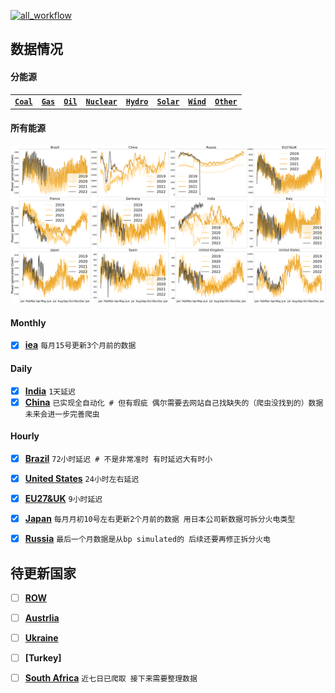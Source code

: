 [![all_workflow](https://github.com/KowComical/GlobalPowerUpdate-Kow/actions/workflows/all_workflow.yml/badge.svg?branch=master)](https://github.com/KowComical/GlobalPowerUpdate-Kow/actions/workflows/all_workflow.yml)


## 数据情况
#### 分能源
|||||||||
|:-:|:-:|:-:|:-:|:-:|:-:|:-:|:-:|
|**[`Coal`](./image/Coal_generation_for_all_country.svg)**|**[`Gas`](./image/Gas_generation_for_all_country.svg)**|**[`Oil`](./image/Oil_generation_for_all_country.svg)**|**[`Nuclear`](./image/Nuclear_generation_for_all_country.svg)**|**[`Hydro`](./image/Hydro_generation_for_all_country.svg)**|**[`Solar`](./image/Solar_generation_for_all_country.svg)**|**[`Wind`](./image/Wind_generation_for_all_country.svg)**|**[`Other`](./image/Other_generation_for_all_country.svg)**|


#### 所有能源
![](./image/Power_generation_for_all_country.svg)




#### Monthly
- [x] **[iea](./data/#global_rf/iea)** `每月15号更新3个月前的数据`
#### Daily
- [x] **[India](./data/asia/india)** `1天延迟`
- [x] **[China](./data/asia/china)** `已实现全自动化 # 但有瑕疵 偶尔需要去网站自己找缺失的（爬虫没找到的）数据 未来会进一步完善爬虫`
#### Hourly
- [x] **[Brazil](./data/s_america/brazil)** `72小时延迟 # 不是非常准时 有时延迟大有时小`
- [x] **[United States](./data/n_america/us)** `24小时左右延迟`
- [x] **[EU27&UK](./data/europe/eu27_uk)** `9小时延迟`
- [x] **[Japan](./data/asia/japan)** `每月月初10号左右更新2个月前的数据 用日本公司新数据可拆分火电类型`
- [x] **[Russia](./data/europe/russia)** `最后一个月数据是从bp simulated的 后续还要再修正拆分火电`



## 待更新国家
- [ ] **[ROW](https://github.com/KowComical/GlobalPowerUpdate-Kow/issues/11)** 
- [ ] **[Austrlia](https://github.com/KowComical/GlobalPowerUpdate-Kow/issues/12)** 
- [ ] **[Ukraine](https://github.com/KowComical/GlobalPowerUpdate-Kow/issues/23)** 
- [ ] **[Turkey]**
- [ ] **[South Africa](./data/africa/south_africa)** `近七日已爬取 接下来需要整理数据`


